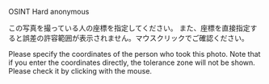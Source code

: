 OSINT Hard
anonymous

この写真を撮っている人の座標を指定してください。 また、座標を直接指定すると誤差の許容範囲が表示されません。マウスクリックでご確認ください。

Please specify the coordinates of the person who took this photo. Note that if you enter the coordinates directly, the tolerance zone will not be shown. Please check it by clicking with the mouse.
